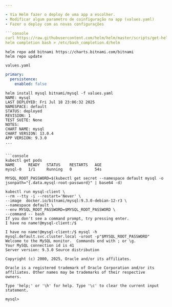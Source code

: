 ```yaml
---

- Via Helm fazer o deploy de uma app a escolher.
- Modificar algum parametro de coinfiguração na app (values.yaml)
- Fazer o deploy com as novas configurações

```console
curl https://raw.githubusercontent.com/helm/helm/master/scripts/get-helm-3 | bash
helm completion bash > /etc/bash_completion.d/helm
```
```console
helm repo add bitnami https://charts.bitnami.com/bitnami
helm repo update
```
`values.yaml`

```yaml
primary:
  persistence:
    enabled: false
```

```console
helm install mysql bitnami/mysql -f values.yaml
NAME: mysql
LAST DEPLOYED: Fri Jul 18 23:06:32 2025
NAMESPACE: default
STATUS: deployed
REVISION: 1
TEST SUITE: None
NOTES:
CHART NAME: mysql
CHART VERSION: 13.0.4
APP VERSION: 9.3.0
...
```

```

```console
kubectl get pods
NAME      READY   STATUS    RESTARTS   AGE
mysql-0   1/1     Running   0          54s
```

```console
MYSQL_ROOT_PASSWORD=$(kubectl get secret --namespace default mysql -o jsonpath="{.data.mysql-root-password}" | base64 -d)
```

```console
kubectl run mysql-client \
--rm --tty -i --restart='Never' \
--image  docker.io/bitnami/mysql:9.3.0-debian-12-r3 \
--namespace default \
--env MYSQL_ROOT_PASSWORD=$MYSQL_ROOT_PASSWORD \
--command -- bash
If you don't see a command prompt, try pressing enter.
I have no name!@mysql-client:/$
```

```console
I have no name!@mysql-client:/$ mysql -h mysql.default.svc.cluster.local -uroot -p"$MYSQL_ROOT_PASSWORD"
Welcome to the MySQL monitor.  Commands end with ; or \g.
Your MySQL connection id is 41
Server version: 9.3.0 Source distribution

Copyright (c) 2000, 2025, Oracle and/or its affiliates.

Oracle is a registered trademark of Oracle Corporation and/or its
affiliates. Other names may be trademarks of their respective
owners.

Type 'help;' or '\h' for help. Type '\c' to clear the current input statement.

mysql>
```
